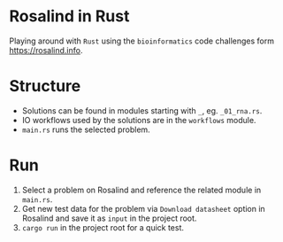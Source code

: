 # Rosalind in Rust
Playing around with `Rust` using the `bioinformatics` code challenges form https://rosalind.info.

# Structure
- Solutions can be found in modules starting with `_`, eg. `_01_rna.rs`.
- IO workflows used by the solutions are in the `workflows` module.
- `main.rs` runs the selected problem.

# Run
1. Select a problem on Rosalind and reference the related module in `main.rs`.
2. Get new test data for the problem via `Download datasheet` option in Rosalind and save it as `input` in the project root.
3. ```cargo run``` in the project root for a quick test.
